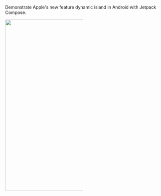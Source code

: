 Demonstrate Apple's new feature dynamic island in Android with Jetpack Compose.

<img src="https://user-images.githubusercontent.com/48127351/192132341-b7ff0529-82e1-47f6-bb16-2198b93ad4eb.gif" width="250" height="550"/>


